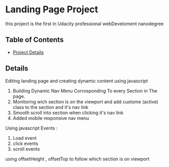 # Landing Page Project

this project is the first in Udacity professional webDeveloment nanodegree

## Table of Contents

- [Project Details ](#Details)

## Details

Editing landing page and creating dynamic content using javascript

1. Building Dynamic Nav Menu Corrosponding To every Section in The page.
2. Monitoring wich section is on the viewport and add custome (active) class to the section and it's nav link
3. Smooth scroll into section when clicking it's nav link
4. Added mobile responsive nav menu

Using javascript Events :

1. Load event
2. click events
3. scroll events

using offsetHeight , offsetTop to follow which section is on viewport
